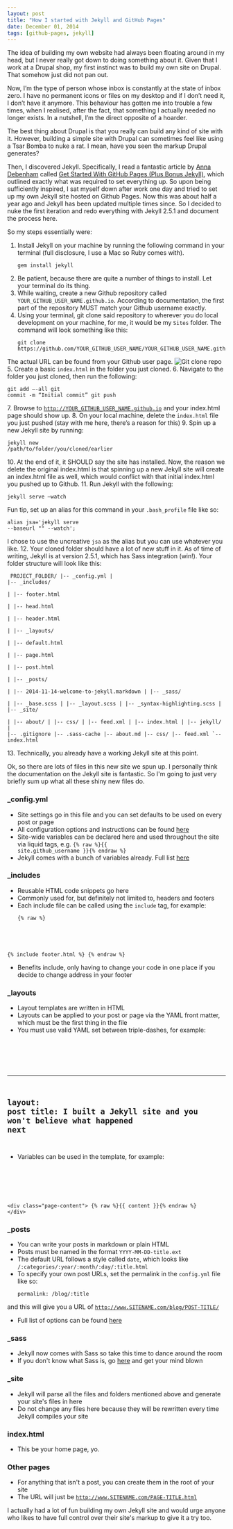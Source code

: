 ```yaml
---
layout: post
title: "How I started with Jekyll and GitHub Pages"
date: December 01, 2014
tags: [github-pages, jekyll]
---
```

The idea of building my own website had always been floating around in my head, but I never really got down to doing something about it. Given that I work at a Drupal shop, my first instinct was to build my own site on Drupal. That somehow just did not pan out. 

Now, I’m the type of person whose inbox is constantly at the state of inbox zero. I have no permanent icons or files on my desktop and if I don’t need it, I don’t have it anymore. This behaviour has gotten me into trouble a few times, when I realised, after the fact, that something I actually needed no longer exists. In a nutshell, I’m the direct opposite of a hoarder. 

The best thing about Drupal is that you really can build any kind of site with it. However, building a simple site with Drupal can sometimes feel like using a Tsar Bomba to nuke a rat. I mean, have you seen the markup Drupal generates?

Then, I discovered Jekyll. Specifically, I read a fantastic article by [Anna Debenham](http://maban.co.uk/) called [Get Started With GitHub Pages (Plus Bonus Jekyll)](http://24ways.org/2013/get-started-with-github-pages/), which outlined exactly what was required to set everything up. So upon being sufficiently inspired, I sat myself down after work one day and tried to set up my own Jekyll site hosted on Github Pages. Now this was about half a year ago and Jekyll has been updated multiple times since. So I decided to nuke the first iteration and redo everything with Jekyll 2.5.1 and document the process here.

So my steps essentially were:

1. Install Jekyll on your machine by running the following command in your terminal (full disclosure, I use a Mac so Ruby comes with).
    <pre><code class="language-bash">gem install jekyll</code></pre>
2. Be patient, because there are quite a number of things to install. Let your terminal do its thing.
3. While waiting, create a new Github repository called <code class="language-bash">YOUR_GITHUB_USER_NAME.github.io</code>. According to documentation, the first part of the repository MUST match your Github username exactly.
4. Using your terminal, git clone said repository to wherever you do local development on your machine, for me, it would be my <code class="language-bash">Sites</code> folder. The command will look something like this:
    <pre><code class="language-git">git clone https://github.com/YOUR_GITHUB_USER_NAME/YOUR_GITHUB_USER_NAME.github.io.git</code></pre>
The actual URL can be found from your Github user page.
<img src="{{ site.url }}/images/posts/github-jekyll/github.jpg" alt="Git clone repo"/>
5. Create a basic <code class="language-bash">index.html</code> in the folder you just cloned.
6. Navigate to the folder you just cloned, then run the following:
    <pre><code class="language-git">git add –-all
git commit -m “Initial commit”
git push</code></pre>
7. Browse to <code class="language-bash">http://YOUR_GITHUB_USER_NAME.github.io</code> and your index.html page should show up.
8. On your local machine, delete the <code class="language-bash">index.html</code> file you just pushed (stay with me here, there’s a reason for this)
9. Spin up a new Jekyll site by running:
    <pre><code class="language-bash">jekyll new /path/to/folder/you/cloned/earlier</code></pre>
10. At the end of it, it SHOULD say the site has installed. Now, the reason we delete the original index.html is that spinning up a new Jekyll site will create an index.html file as well, which would conflict with that initial index.html you pushed up to Github.
11. Run Jekyll with the following:
    <pre><code class="language-bash">jekyll serve –watch</code></pre>
Fun tip, set up an alias for this command in your `.bash_profile` file like so:
    <pre><code class="language-bash">alias jsa='jekyll serve --baseurl "" --watch';</code></pre>
I chose to use the uncreative <code class="language-bash">jsa</code> as the alias but you can use whatever you like.
12. Your cloned folder should have a lot of new stuff in it. As of time of writing, Jekyll is at version 2.5.1, which has Sass integration (win!). Your folder structure will look like this:
    <pre><code class="language-markup">
    PROJECT_FOLDER/
    |-- _config.yml
    |
    |-- _includes/              
    |   |-- footer.html         
    |   |-- head.html     
    |   |-- header.html      
    |
    |-- _layouts/            
    |   |-- default.html     
    |   |-- page.html     
    |   |-- post.html     
    |
    |-- _posts/             
    |   |-- 2014-11-14-welcome-to-jekyll.markdown
    |
    |-- _sass/              
    |   |-- _base.scss
    |   |-- _layout.scss
    |   |-- _syntax-highlighting.scss
    |
    |-- _site/              
    |   |-- about/
    |   |-- css/
    |   |-- feed.xml
    |   |-- index.html
    |   |-- jekyll/
    |
    |-- .gitignore
    |-- .sass-cache
    |-- about.md
    |-- css/
    |-- feed.xml
    `-- index.html
</code></pre>
13. Technically, you already have a working Jekyll site at this point.

Ok, so there are lots of files in this new site we spun up. I personally think the documentation on the Jekyll site is fantastic. So I'm going to just very briefly sum up what all these shiny new files do.

### _config.yml

- Site settings go in this file and you can set defaults to be used on every post or page
- All configuration options and instructions can be found [here](http://jekyllrb.com/docs/configuration/)
- Site-wide variables can be declared here and used throughout the site via liquid tags, e.g. <code class="language-bash">{% raw %}{{ site.github_username }}{% endraw %}</code>
- Jekyll comes with a bunch of variables already. Full list [here](http://jekyllrb.com/docs/variables/)

### _includes

- Reusable HTML code snippets go here
- Commonly used for, but definitely not limited to, headers and footers
- Each include file can be called using the `include` tag, for example:
    <pre><code class="language-markdown">{% raw %}
{% include footer.html %}
{% endraw %}</code></pre>

- Benefits include, only having to change your code in one place if you decide to change address in your footer

### _layouts

- Layout templates are written in HTML
- Layouts can be applied to your post or page via the YAML front matter, which must be the first thing in the file
- You must use valid YAML set between triple-dashes, for example:
    <pre><code class="language-markup">
---
layout: post
title: I built a Jekyll site and you won't believe what happened next
---
</code></pre>
- Variables can be used in the template, for example:
    <pre><code class="language-markup">
&lt;div class="page-content"&gt;
    {% raw %}{{ content }}{% endraw %}
&lt;/div&gt;</code></pre>

### _posts

- You can write your posts in markdown or plain HTML
- Posts must be named in the format <code class="language-bash">YYYY-MM-DD-title.ext</code>
- The default URL follows a style called <code class="language-bash">date</code>, which looks like <code class="language-bash">/:categories/:year/:month/:day/:title.html</code>
- To specify your own post URLs, set the permalink in the <code class="language-bash">config.yml</code> file like so:
    <pre><code class="language-markup">permalink: /blog/:title</code></pre>
and this will give you a URL of <code class="language-bash">http://www.SITENAME.com/blog/POST-TITLE/</code>
- Full list of options can be found [here](http://jekyllrb.com/docs/permalinks/)

### _sass

- Jekyll now comes with Sass so take this time to dance around the room
- If you don't know what Sass is, go [here](http://sass-lang.com/) and get your mind blown

### _site

- Jekyll will parse all the files and folders mentioned above and generate your site's files in here
- Do not change any files here because they will be rewritten every time Jekyll compiles your site

### index.html

- This be your home page, yo.

### Other pages

- For anything that isn't a post, you can create them in the root of your site
- The URL will just be <code class="language-bash">http://www.SITENAME.com/PAGE-TITLE.html</code>

I actually had a lot of fun building my own Jekyll site and would urge anyone who likes to have full control over their site's markup to give it a try too.
